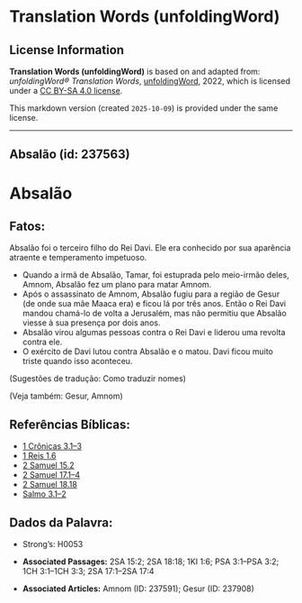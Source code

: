 # Translation Words (unfoldingWord)

## License Information

**Translation Words (unfoldingWord)** is based on and adapted from: _unfoldingWord® Translation Words_, [unfoldingWord](https://unfoldingword.org/utw), 2022, which is licensed under a [CC BY-SA 4.0 license](https://creativecommons.org/licenses/by-sa/4.0/legalcode.en).

This markdown version (created `2025-10-09`) is provided under the same license.



--------------------------------

## Absalão (id: 237563)

Absalão
=======

Fatos:
------

Absalão foi o terceiro filho do Rei Davi. Ele era conhecido por sua aparência atraente e temperamento impetuoso.

* Quando a irmã de Absalão, Tamar, foi estuprada pelo meio\-irmão deles, Amnom, Absalão fez um plano para matar Amnom.
* Após o assassinato de Amnom, Absalão fugiu para a região de Gesur (de onde sua mãe Maaca era) e ficou lá por três anos. Então o Rei Davi mandou chamá\-lo de volta a Jerusalém, mas não permitiu que Absalão viesse à sua presença por dois anos.
* Absalão virou algumas pessoas contra o Rei Davi e liderou uma revolta contra ele.
* O exército de Davi lutou contra Absalão e o matou. Davi ficou muito triste quando isso aconteceu.

(Sugestões de tradução: Como traduzir nomes)

(Veja também: Gesur, Amnom)

Referências Bíblicas:
---------------------

* [1 Crônicas 3\.1–3](https://ref.ly/1Chr3:1-1Chr3:3)
* [1 Reis 1\.6](https://ref.ly/1Kgs1:6)
* [2 Samuel 15\.2](https://ref.ly/2Sam15:2)
* [2 Samuel 17\.1–4](https://ref.ly/2Sam17:1-2Sam17:4)
* [2 Samuel 18\.18](https://ref.ly/2Sam18:18)
* [Salmo 3\.1–2](https://ref.ly/Ps3:1-Ps3:2)

Dados da Palavra:
-----------------

* Strong’s: H0053

* **Associated Passages:** 2SA 15:2; 2SA 18:18; 1KI 1:6; PSA 3:1–PSA 3:2; 1CH 3:1–1CH 3:3; 2SA 17:1–2SA 17:4
* **Associated Articles:** Amnom (ID: 237591); Gesur (ID: 237908)

